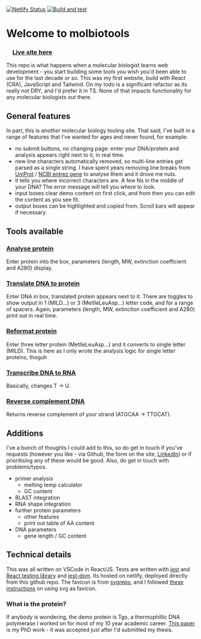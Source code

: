 [![Netlify Status](https://api.netlify.com/api/v1/badges/07a61939-b9e7-4e24-8d5a-f4ea2a1fd382/deploy-status)](https://app.netlify.com/sites/creative-cocada-575991/deploys)         [![Build and test](https://github.com/ccozens/mol-bio-tools/workflows/Build%20and%20Test%20React%20Application/badge.svg)](https://github.com/ccozens/mol-bio-tools/actions)


# Welcome to molbiotools
### &emsp;[Live site here](https://creative-cocada-575991.netlify.app/)


This repo is what happens when a molecular biologist learns web development - you start building some tools you wish you'd been able to use for the last decade or so.  This was my first website, build with React (CRA), JavaScript and Tailwind. On my todo is a significant refactor as its really not DRY, and I'd prefer it in TS. None of that impacts functionality for any molecular biologists out there.


## General features
In part, this is *another* molecular biology tooling site. That said, I've built in a range of features that I've wanted for ages and never found, for example:

- no submit buttons, no changing page: enter your DNA/protein and analysis appears right next to it, in real time.
- new line characters automatically removed, so multi-line entries get parsed as a single string. I have spent years removing line breaks from [UniProt](https://www.uniprot.org/) / [NCBI entrez gene](https://www.ncbi.nlm.nih.gov/gene) to analyse them and it drove me nuts.
- it tells you where incorrect characters are. A few Ns in the middle of your DNA? The error message will tell you where to look.
- input boxes clear demo content on first click, and from then you can edit the content as you see fit.
- output boxes can be highlighted and copied from. Scroll bars will appear if necessary.
 


## Tools available
### [Analyse protein](https://creative-cocada-575991.netlify.app/#Analyse%20protein)
Enter protein into the box, parameters (length, MW, extinction coefficient and A280) display.

### [Translate DNA to protein](https://creative-cocada-575991.netlify.app/#Translate%20protein)
Enter DNA in box, translated protein appears next to it. There are toggles to show output in 1 (MILD...) or 3 (MetIleLeuAsp...) letter code, and for a range of spacers. Again, parameters (length, MW, extinction coefficient and A280) print out in real time.

### [Reformat protein](https://creative-cocada-575991.netlify.app/#Reformat%20protein)
Enter three letter protein (MetIleLeuAsp...) and it converts to single letter (MILD).
This is here as I only wrote the analysis logic for single letter proteins, thoguh

### [Transcribe DNA to RNA](https://creative-cocada-575991.netlify.app/#Transcribe)
Basically, changes T -> U. 

### [Reverse complement DNA](https://creative-cocada-575991.netlify.app/#Reverse%20complement)
Returns reverse complement of your strand (ATGCAA -> TTGCAT).


## Additions
I've a bunch of thoughts I could add to this, so do get in touch if you've requests (however you like - via Github, the form on the site, [LinkedIn](https://www.linkedin.com/in/chris-cozens-b2883a45/)) or if prioritising any of these would be good. Also, do get in touch with problems/typos.

- primer analysis
	- melting temp calculator
	- GC content
- BLAST integration
- RNA shape integration
- further protein parameters
	- other features
	- print out table of AA content
- DNA parameters
	- gene length / GC content

## Technical details
This was all written on VSCode in React/JS.
Tests are written with [jest](https://jestjs.io/) and [React testing library](https://testing-library.com/docs/react-testing-library/intro/) and [jest-dom](https://github.com/testing-library/jest-dom). Its hosted on netlify, deployed directly from this github repo.
The favicon is from [svgrepo](https://www.pngrepo.com/svg/51923/dna), and I followed [these instructions](https://css-tricks.com/svg-favicons-and-all-the-fun-things-we-can-do-with-them/ ) on using svg as favicon.

	
### What is the protein?
If anybody is wondering, the demo protein is Tgo, a thermophillic DNA polymerase I worked on for most of my 10 year academic career. [This paper](https://www.pnas.org/doi/abs/10.1073/pnas.1120964109) is my PhD work - it was accepted just after I'd submitted my thesis.
